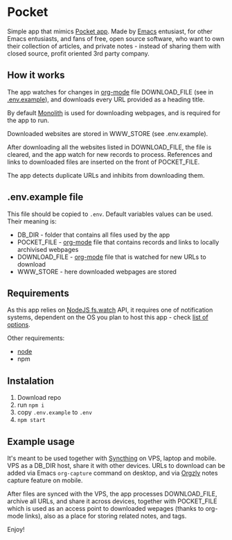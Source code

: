 # Pocket

Simple app that mimics [Pocket app](https://www.mozilla.org/en-US/firefox/pocket/). Made by [Emacs](https://www.gnu.org/software/Emacs/) entusiast, for other Emacs entusiasts, and fans of free, open source software, who want to own their collection of articles, and private notes - instead of sharing them with closed source, profit oriented 3rd party company.

## How it works

The app watches for changes in [org-mode](https://orgmode.org/) file DOWNLOAD_FILE (see in [.env.example](https://github.com/farynaio/pocket#envexample-file)), and downloads every URL provided as a heading title.

By default [Monolith](https://github.com/Y2Z/monolith) is used for downloading webpages, and is required for the app to run.

Downloaded websites are stored in WWW_STORE (see .env.example).

After downloading all the websites listed in DOWNLOAD_FILE, the file is cleared, and the app watch for new records to process. References and links to downloaded files are inserted on the front of POCKET_FILE.

The app detects duplicate URLs and inhibits from downloading them.

## .env.example file

This file should be copied to `.env`. Default variables values can be used. Their meaning is:

- DB_DIR - folder that contains all files used by the app
- POCKET_FILE - [org-mode](https://orgmode.org/) file that contains records and links to locally archivised webpages
- DOWNLOAD_FILE - [org-mode](https://orgmode.org/) file that is watched for new URLs to download
- WWW_STORE - here downloaded webpages are stored

## Requirements

As this app relies on [NodeJS fs.watch](https://nodejs.org/docs/latest/api/fs.html#fswatchfilename-options-listener) API, it requires one of notification systems, dependent on the OS you plan to host this app - check [list of options](https://nodejs.org/docs/latest/api/fs.html#availability).

Other requirements:
- [node](https://nodejs.org)
- npm

## Instalation

1. Download repo
2. run `npm i`
3. copy `.env.example` to `.env`
4. `npm start`

## Example usage

It's meant to be used together with [Syncthing](https://syncthing.net/) on VPS, laptop and  mobile. VPS as a DB_DIR host, share it with other devices. URLs to download can be added via Emacs `org-capture` command on desktop, and via [Orgzly](https://orgzly.com/) notes capture feature on mobile.

After files are synced with the VPS, the app processes DOWNLOAD_FILE, archive all URLs, and share it across devices, together with POCKET_FILE which is used as an access point to downloaded wepages (thanks to org-mode links), also as a place for storing related notes, and tags.

Enjoy!
